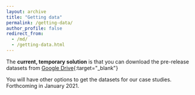 ```yaml
---
layout: archive
title: "Getting data"
permalink: /getting-data/
author_profile: false
redirect_from:
  - /md/
  - /getting-data.html
---
```


The **current, temporary solution** is that you can download the pre-release datasets from [Google Drive](https://drive.google.com/drive/u/2/folders/1g5j6v_WtB2lQDrSjpfhuw-P4s3Wm7Ucc){:target="_blank"}   

You will have other options to get the datasets for our case studies. Forthcoming in January 2021.

